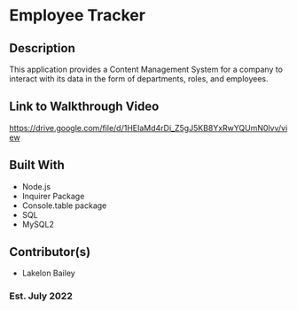 # Employee Tracker 

## Description
This application provides a Content Management System for a company to interact with its data in the form of departments, roles, and employees.

## Link to Walkthrough Video
https://drive.google.com/file/d/1HEIaMd4rDi_Z5gJ5KB8YxRwYQUmN0lvv/view

## Built With
- Node.js
- Inquirer Package
- Console.table package
- SQL
- MySQL2

## Contributor(s)
- Lakelon Bailey


### Est. July 2022